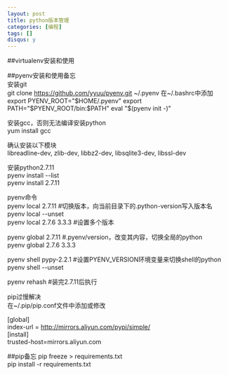 ```yaml
---
layout: post
title: python版本管理
categories: [编程]
tags: []
disqus: y
---
```

##virtualenv安装和使用


##pyenv安装和使用备忘                                                                                       
安装git                                                                                                   
git clone https://github.com/yyuu/pyenv.git ~/.pyenv
在~/.bashrc中添加                                                           
export PYENV\_ROOT="$HOME/.pyenv"                       
export PATH="$PYENV\_ROOT/bin:$PATH"                    
eval "$(pyenv init -)"                                                          
                                                                                                          
安装gcc，否则无法编译安装python                                                                           
yum install gcc                                                                                           
                                                                                                          
确认安装以下模块                                                                                          
libreadline-dev, zlib-dev, libbz2-dev, libsqlite3-dev, libssl-dev                
                                                                                                     
安装python2.7.11                                                                                          
pyenv install --list                                                                                      
pyenv install 2.7.11                                                                                      
                                                                                                          
pyenv命令                                                                                                 
pyenv local 2.7.11 #切换版本，向当前目录下的.python-version写入版本名            
pyenv local --unset                                                                                       
pyenv local 2.7.6 3.3.3 #设置多个版本                                                                     
                                                                                                          
pyenv global 2.7.11 #.pyenv/version，改变其内容，切换全局的python                
pyenv global 2.7.6 3.3.3                                                                                  
                                                                                                     
pyenv shell pypy-2.2.1 #设置PYENV_VERSION环境变量来切换shell的python             
pyenv shell --unset                                                                                       
                                                                                                          
pyenv rehash #装完2.7.11后执行                                                                            
                                                                                                          
                                                                                                          
pip过慢解决                                                                                               
在~/.pip/pip.conf文件中添加或修改                                                                         
                                                                                                          
[global]                                                                                                  
index-url = http://mirrors.aliyun.com/pypi/simple/                                                        
[install]                                                                                                 
trusted-host=mirrors.aliyun.com

##pip备忘
pip freeze > requirements.txt    
pip install -r requirements.txt